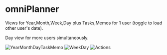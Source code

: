 # omniPlanner

Views for Year,Month,Week,Day plus Tasks,Memos for 1 user (toggle to load other user's date).

Day view for more users simultaneously.


![YearMonthDayTaskMemo](https://user-images.githubusercontent.com/62287665/144423196-1cea1d12-aebc-49cf-81b3-534cf162ad5c.PNG)
![WeekDay](https://user-images.githubusercontent.com/62287665/144423205-10655085-c9b9-4162-b17a-786b4fd0c720.PNG)
![Actions](https://user-images.githubusercontent.com/62287665/144423201-d10fa2a6-e18c-410b-8d37-e7b1c821911f.PNG)
